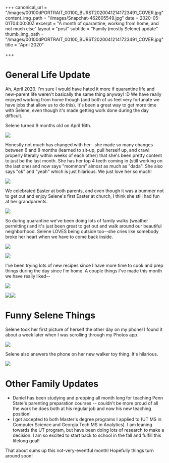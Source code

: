 +++
canonical_url = "/images/00100dPORTRAIT_00100_BURST20200412141723491_COVER.jpg"
content_img_path = "/images/Snapchat-462605549.jpg"
date = 2020-05-01T04:00:00Z
excerpt = "A month of quarantine, working from home, and not much else"
layout = "post"
subtitle = "Family (mostly Selene) update"
thumb_img_path = "/images/00100dPORTRAIT_00100_BURST20200412141723491_COVER.jpg"
title = "April 2020"

+++
# General Life Update

Ah, April 2020. I'm sure I would have hated it more if quarantine life and new-parent life weren't basically the same thing anyway! :D We have really enjoyed working from home though (and both of us feel very fortunate we have jobs that allow us to do this). It's been a great way to get more time with Selene, even though it's made getting work done during the day difficult.

Selene turned 9 months old on April 16th. 

![](/images/00100dPORTRAIT_00100_BURST20200416175739498_COVER.jpg)

Honestly not much has changed with her--she made so many changes between 6 and 8 months (learned to sit-up, pull herself up, and crawl properly literally within weeks of each other) that she's been pretty content to just be the last month. She has her top 4 teeth coming in (still working on the last one) and now says "mommom" almost as much as "dada". She also says "ok" and "yeah" which is just hilarious. We just love her so much!

![](/images/00100dPORTRAIT_00100_BURST20200415090143592_COVER.jpg)

We celebrated Easter at both parents, and even though it was a bummer not to get out and enjoy Selene's first Easter at church, I think she still had fun at her grandparents.

![](/images/00100dPORTRAIT_00100_BURST20200412173431884_COVER.jpg)

So during quarantine we've been doing lots of family walks (weather permitting) and it's just been great to get out and walk around our beautiful neighborhood. Selene LOVES being outside too--she cries like somebody broke her heart when we have to come back inside.

![](/images/IMG_20200425_145954.jpg)

![](/images/IMG_20200405_150754.jpg)

I've been trying lots of new recipes since I have more time to cook and prep things during the day since I'm home. A couple things I've made this month we have really liked--

![](/images/00100dPORTRAIT_00100_BURST20200430183904822_COVER.jpg)

![](/images/00100dPORTRAIT_00100_BURST20200412102435281_COVER.jpg)![](/images/00100dPORTRAIT_00100_BURST20200428171239384_COVER.jpg)

# Funny Selene Things

Selene took her first picture of herself the other day on my phone! I found it about a week later when I was scrolling through my Photos app.

![](/images/MVIMG_20200425_074039.jpg)

Selene also answers the phone on her new walker toy thing. It's hilarious.

![](/images/00100dPORTRAIT_00100_BURST20200427090126088_COVER.jpg)

# Other Family Updates

* Daniel has been studying and prepping all month long for teaching Penn State's parenting preparation courses -- couldn't be more proud of all the work he does both at his regular job and now his new teaching position!
* I got accepted to both Master's degree programs I applied to (UT MS in Computer Science and Georgia Tech MS in Analytics). I am leaning towards the UT program, but have been doing lots of research to make a decision. I am so excited to start back to school in the fall and fulfill this lifelong goal!

That about sums up this not-very-eventful month! Hopefully things turn around soon!